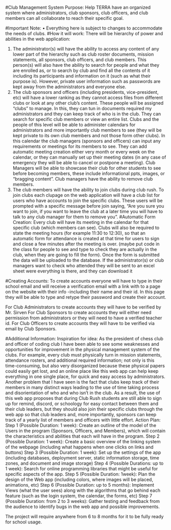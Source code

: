 #Club Management System
Purpose: Help TERRA have an organized system where administrators, club sponsors, club officers, and club members can all collaborate to reach their specific goal.

#Important Note:
•	Everything here is subject to changes to accommodate the needs of clubs.
#How it will work:
There will be hierarchy of power and abilities in the web application:
1)	The administrator(s) will have the ability to access any content of any lower part of the hierarchy such as club roster documents, mission statements, all sponsors, club officers, and club members. This person(s) will also have the ability to search for people and what they are enrolled as, or to search by club and find all the contents of it including its participants and information on it (such as what their purpose is). However, private user information such as passwords are kept away from the administrators and everyone else.
2)	The club sponsors and officers (including presidents, vice-president, etc) will have a lower ranking as they cannot access files from different clubs or look at any other club’s content. These people will be assigned “clubs” to manage. In this, they can tun in documents required my administrators and they can keep track of who is in the club. They can search for specific club members or view an entire list. Clubs and the people of this level will be able to administer calendars for administrators and more importantly club members to see (they will be kept private to its own club members and not those form other clubs). In this calendar the club managers (sponsors and officers) can input any requirements or meetings for its members to see. They can add automatic meeting creation either very month or every week on the calendar, or they can manually set up their meeting dates (in any case of emergency they will be able to cancel or postpone a meeting). Club Managers will be able to showcase their club for other students to see before becoming members, these include informational ppts, images, or “bragging content”. Club managers have the ability to remove club members.
3)	The club members will have the ability to join clubs during club rush. To join clubs each clupage on the web application will have a club list for users who have accounts to join the specific clubs. These users will be prompted with a specific message before join saying, “Are you sure you want to join, if you want to leave the club at a later time you will have to talk to any club manager for them to remove you”. 
#Automatic Form Creation:
	Every club will have its meeting in the calendar for that specific club (which members can see). Clubs will also be required to state the meeting hours (for example 11:30 to 12:30), so that an automatic form for attendance is created at that time for users to sign and close a few minutes after the meeting is over. (maybe put code in the class for people to see and type to check they are actually in the club, when they are going to fill the form). Once the form is submitted the data will be uploaded to the database.
	If the administrator(s) or club managers want to check who attended they will be sent to an excel sheet were everything is there, and they can download it

#Creating Accounts:
To create accounts everyone will have to type in their school email and will receive a verification email with a link with to a page on the website with their info -including their name and their id. In this page they will be able to type and retype their password and create their account.

For Club Administrators to create accounts they will have to be verified by Mr. Sirven
For Club Sponsors to create accounts they will either need permission from administrators or they will need to have a verified teacher id.
For Club Officers to create accounts they will have to be verified via email by Club Sponsors.

#Additional Information:
	Inspiration for idea:
As the president of chess club and officer of coding club I have been able to see some weaknesses and opportunities for improvement in the physical management system of the clubs. For example, every club must physically turn in mission statements, attendance rosters, and additional required information; not only is this time-consuming, but also very disorganized because these physical papers could easily get lost, and an online place like this web app can help keep everything in one single place, for quick and easy access by administrators. Another problem that I have seen is the fact that clubs keep track of their members in many distinct ways leading to the use of time taking process and disorientation of who and who isn’t in the club. As a result, the use of this web app proposes that during Club Rush students are still able to sign up for remind, discord, or schoology for easy contact between them and their club leaders, but they should also join their specific clubs through the web app so that club leaders and, more importantly, sponsors can keep track of a yearly list of members and officers with little effort.
	Action Plan:
Step 1 (Possible Duration: 1 week): Create an outline of the model of the Users in the program (Sponsors, Officers, and Members), which will contain the characteristics and abilities that each will have in the program.
Step 2 (Possible Duration: 1 week): Create a basic overview of the linking system of the webpage (including what happens when one clicks on links and buttons)
Step 3 (Possible Duration: 1 week): Set up the settings of the app (including databases, deployment server, static information storage, time zones, and document and image storage)
Step 4 (Possible Durations: up to 1 week): Search for online programming libraries that might be useful for specific aspects of the app.
Step 5 (Possible Duration: 1week): Plan the design of the Web app (including colors, where images will be placed, animations, etc)
Step 6 (Possible Duration: up to 5 months): Implement Views (what the user sees) along with the algorithms that go behind each feature (such as the login system, the calendar, the forms, etc)
Step 7 (Possible Duration: from 2 to 3 weeks): Gather testing and feedback from the audience to identify bugs in the web app and possible improvements.

The project will require anywhere from 6 to 8 months for it to be fully ready for school usage.
